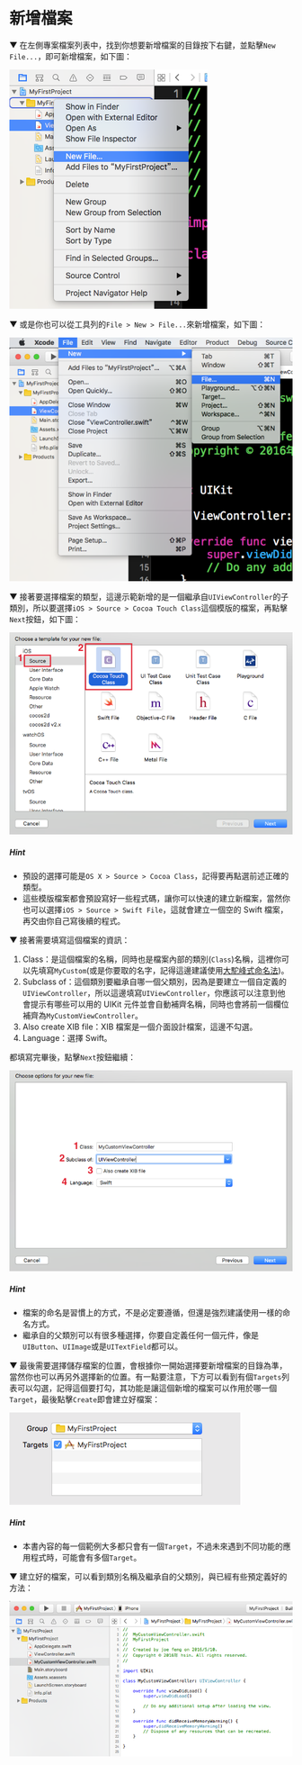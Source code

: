 # 新增檔案

▼ 在左側專案檔案列表中，找到你想要新增檔案的目錄按下右鍵，並點擊`New File...`，即可新增檔案，如下圖：

![addfile01](../images/addfile/addfile01.png)

▼ 或是你也可以從工具列的`File > New > File...`來新增檔案，如下圖：

![addfile02](../images/addfile/addfile02.png)

▼ 接著要選擇檔案的類型，這邊示範新增的是一個繼承自`UIViewController`的子類別，所以要選擇`iOS > Source > Cocoa Touch Class`這個模版的檔案，再點擊`Next`按鈕，如下圖：

![addfile03](../images/addfile/addfile03.png)

##### Hint

- 預設的選擇可能是`OS X > Source > Cocoa Class`，記得要再點選前述正確的類型。
- 這些模版檔案都會預設寫好一些程式碼，讓你可以快速的建立新檔案，當然你也可以選擇`iOS > Source > Swift File`，這就會建立一個空的 Swift 檔案，再交由你自己寫後續的程式。

▼ 接著需要填寫這個檔案的資訊：

1. Class：是這個檔案的名稱，同時也是檔案內部的類別(`Class`)名稱，這裡你可以先填寫`MyCustom`(或是你要取的名字，記得這邊建議使用[大駝峰式命名法](/more/camel_case_naming.md#upper))。
2. Subclass of：這個類別要繼承自哪一個父類別，因為是要建立一個自定義的`UIViewController`，所以這邊填寫`UIViewController`，你應該可以注意到他會提示有哪些可以用的 UIKit 元件並會自動補齊名稱，同時也會將前一個欄位補齊為`MyCustomViewController`。
3. Also create XIB file：XIB 檔案是一個介面設計檔案，這邊不勾選。
4. Language：選擇 Swift。

都填寫完畢後，點擊`Next`按鈕繼續：

![addfile04](../images/addfile/addfile04.png)

##### Hint

- 檔案的命名是習慣上的方式，不是必定要遵循，但還是強烈建議使用一樣的命名方式。
- 繼承自的父類別可以有很多種選擇，你要自定義任何一個元件，像是`UIButton`、`UIImage`或是`UITextField`都可以。


▼ 最後需要選擇儲存檔案的位置，會根據你一開始選擇要新增檔案的目錄為準，當然你也可以再另外選擇新的位置。有一點要注意，下方可以看到有個`Targets`列表可以勾選，記得這個要打勾，其功能是讓這個新增的檔案可以作用於哪一個`Target`，最後點擊`Create`即會建立好檔案：

![addfile05](../images/addfile/addfile05.png)

##### Hint

- 本書內容的每一個範例大多都只會有一個`Target`，不過未來遇到不同功能的應用程式時，可能會有多個`Target`。

▼ 建立好的檔案，可以看到類別名稱及繼承自的父類別，與已經有些預定義好的方法：

![addfile06](../images/addfile/addfile06.png)

